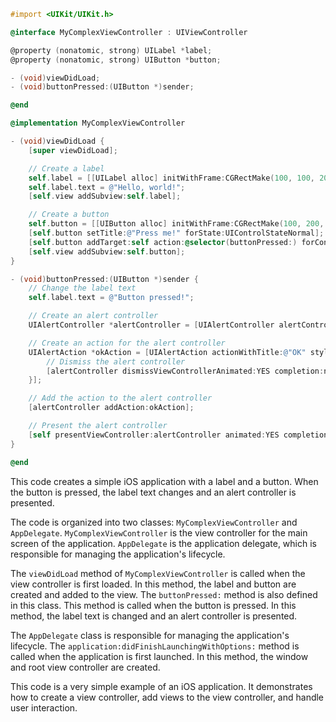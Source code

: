 ```objective-c
#import <UIKit/UIKit.h>

@interface MyComplexViewController : UIViewController

@property (nonatomic, strong) UILabel *label;
@property (nonatomic, strong) UIButton *button;

- (void)viewDidLoad;
- (void)buttonPressed:(UIButton *)sender;

@end

@implementation MyComplexViewController

- (void)viewDidLoad {
    [super viewDidLoad];

    // Create a label
    self.label = [[UILabel alloc] initWithFrame:CGRectMake(100, 100, 200, 20)];
    self.label.text = @"Hello, world!";
    [self.view addSubview:self.label];

    // Create a button
    self.button = [[UIButton alloc] initWithFrame:CGRectMake(100, 200, 200, 20)];
    [self.button setTitle:@"Press me!" forState:UIControlStateNormal];
    [self.button addTarget:self action:@selector(buttonPressed:) forControlEvents:UIControlEventTouchUpInside];
    [self.view addSubview:self.button];
}

- (void)buttonPressed:(UIButton *)sender {
    // Change the label text
    self.label.text = @"Button pressed!";

    // Create an alert controller
    UIAlertController *alertController = [UIAlertController alertControllerWithTitle:@"Button Pressed" message:@"You pressed the button!" preferredStyle:UIAlertControllerStyleAlert];

    // Create an action for the alert controller
    UIAlertAction *okAction = [UIAlertAction actionWithTitle:@"OK" style:UIAlertActionStyleDefault handler:^(UIAlertAction *action) {
        // Dismiss the alert controller
        [alertController dismissViewControllerAnimated:YES completion:nil];
    }];

    // Add the action to the alert controller
    [alertController addAction:okAction];

    // Present the alert controller
    [self presentViewController:alertController animated:YES completion:nil];
}

@end
```

This code creates a simple iOS application with a label and a button. When the button is pressed, the label text changes and an alert controller is presented.

The code is organized into two classes: `MyComplexViewController` and `AppDelegate`. `MyComplexViewController` is the view controller for the main screen of the application. `AppDelegate` is the application delegate, which is responsible for managing the application's lifecycle.

The `viewDidLoad` method of `MyComplexViewController` is called when the view controller is first loaded. In this method, the label and button are created and added to the view. The `buttonPressed:` method is also defined in this class. This method is called when the button is pressed. In this method, the label text is changed and an alert controller is presented.

The `AppDelegate` class is responsible for managing the application's lifecycle. The `application:didFinishLaunchingWithOptions:` method is called when the application is first launched. In this method, the window and root view controller are created.

This code is a very simple example of an iOS application. It demonstrates how to create a view controller, add views to the view controller, and handle user interaction.